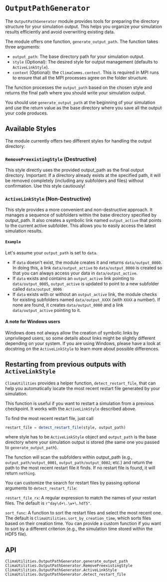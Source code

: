 # `OutputPathGenerator`

The `OutputPathGenerator` module provides tools for preparing the directory
structure for your simulation output. This helps you organize your simulation
results efficiently and avoid overwriting existing data.

The module offers one function, `generate_output_path`. The function takes three
arguments:
- `output_path`: The base directory path for your simulation output.
- `style` (Optional): The desired style for output management (defaults to
  `ActiveLinkStyle`).
- `context` (Optional): the `ClimaComms.context`. This is required in MPI runs
  to ensure that all the MPI processes agree on the folder structure.

The function processes the `output_path` based on the chosen style and returns the
final path where you should write your simulation output.

You should use `generate_output_path` at the beginning of your simulation and
use the return value as the base directory where you save all the output your
code produces.

## Available Styles

The module currently offers two different styles for handling the output directory:

### `RemovePreexistingStyle` (Destructive)

This style directly uses the provided output_path as the final output directory.
Important: If a directory already exists at the specified path, it will be
removed completely (including any subfolders and files) without confirmation.
Use this style cautiously!

### `ActiveLinkStyle` (Non-Destructive)

This style provides a more convenient and non-destructive approach. It manages a
sequence of subfolders within the base directory specified by output_path. It
also creates a symbolic link named `output_active` that points to the current
active subfolder. This allows you to easily access the latest simulation
results.

#### `Example`

Let's assume your `output_path` is set to `data`.

* If `data` doesn't exist, the module creates it and returns `data/output_0000`.
  In doing this, a link `data/output_active` to `data/output_0000` is created so
  that you can always access your data in `data/output_active`.
*  If `data` exists and contains an `output_active` link pointing to
  `data/output_0005`, `output_active` is updated to point to a new subfolder
  called `data/output_0006`
* If `data` exists with or without an `output_active` link, the module checks
  for existing subfolders named `data/output_XXXX` (with `XXXX` a number). If
  none are found, it creates `data/output_0000` and a link `data/output_active`
  pointing to it.

#### A note for Windows users

Windows does not always allow the creation of symbolic links by unprivileged
users, so some details about links might be slightly different depending on your
system. If you are using Windows, please have a look at docstring on the
`ActiveLinkStyle` to learn more about possible differences.


## Restarting from previous outputs with `ActiveLinkStyle`

`ClimaUtilities` provides a helper function, `detect_restart_file`, that can
help you automatically locate the most recent restart file generated by your
simulation.

This function is useful if you want to restart a simulation from a previous
checkpoint. It works with the `ActiveLinkStyle` described above.

To find the most recent restart file, just call

```julia
restart_file = detect_restart_file(style, output_path)
```
where style has to be `ActiveLinkStyle` object and `output_path` is the base
directory where your simulation output is stored (the same one you passed to
`generate_output_path`).

The function will scan the subfolders within output_path (e.g.,
`output_path/output_0001`, `output_path/output_0002`, etc.) and return the path
to the most recent restart file it finds. If no restart file is found, it will
return `nothing`.

You can customize the search for restart files by passing optional arguments to
`detect_restart_file`:

`restart_file_rx`: A regular expression to match the names of your restart
files. The default is `r"day\d+\.\w+\.hdf5"`.

`sort_func`: A function to sort the restart files and select the most recent
one. The default is `ClimaUtilities.sort_by_creation_time`, which sorts files
based on their creation time. You can provide a custom function if you want to
sort by a different criterion (e.g., the simulation time stored within the HDF5
file).

## API

```@docs
ClimaUtilities.OutputPathGenerator.generate_output_path
ClimaUtilities.OutputPathGenerator.RemovePreexistingStyle
ClimaUtilities.OutputPathGenerator.ActiveLinkStyle
ClimaUtilities.OutputPathGenerator.detect_restart_file
```
